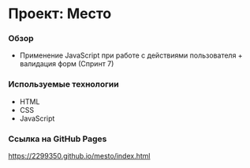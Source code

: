 # Проект: Место

### Обзор

* Применение JavaScript при работе с действиями пользователя + валидация форм (Спринт 7)

### Используемые технологии

* HTML
* CSS
* JavaScript

### Ссылка на GitHub Pages
https://2299350.github.io/mesto/index.html
